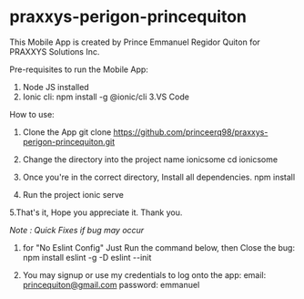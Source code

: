 # praxxys-perigon-princequiton

This Mobile App is created by Prince Emmanuel Regidor Quiton for PRAXXYS Solutions Inc.


Pre-requisites to run the Mobile App:

1. Node JS installed
2. Ionic cli: 
   npm install -g @ionic/cli
3.VS Code


How to use:

1. Clone the App 
  git clone https://github.com/princeerq98/praxxys-perigon-princequiton.git
  
2. Change the directory into the project name ionicsome
  cd ionicsome
  
3. Once you're in the correct directory, Install all dependencies.
  npm install

4. Run the project
  ionic serve
  
5.That's it, Hope you appreciate it.
Thank you.

*Note : Quick Fixes if bug may occur*

1. for "No Eslint Config" Just Run the command below, then Close the bug:
  npm install eslint -g -D
  eslint --init
  
2. You may signup or use my credentials to log onto the app:
  email: princequiton@gmail.com
  password: emmanuel
  
  
  
  
   
 

